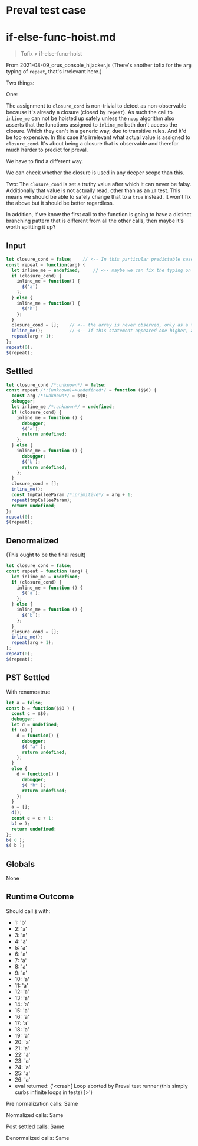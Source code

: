 # Preval test case

# if-else-func-hoist.md

> Tofix > if-else-func-hoist

From 2021-08-09_orus_console_hijacker.js
(There's another tofix for the `arg` typing of `repeat`, that's irrelevant here.)

Two things:

One:

The assignment to `closure_cond` is non-trivial to detect as non-observable because it's already a 
closure (closed by `repeat`). As such the call to `inline_me` can not be hoisted up safely unless
the `noop` algorithm also asserts that the functions assigned to `inline_me` both don't access the
closure. Which they can't in a generic way, due to transitive rules. And it'd be too expensive.
In this case it's irrelevant what actual value is assigned to `closure_cond`. It's about being a
closure that is observable and therefor much harder to predict for preval.

We have to find a different way.

We can check whether the closure is used in any deeper scope than this. 

Two:
The `closure_cond` is set a truthy value after which it can never be falsy. Additionally that value
is not actually read, other than as an `if` test. This means we should be able to safely change that
to a `true` instead. It won't fix the above but it should be better regardless.

In addition, if we know the first call to the function is going to have a distinct branching pattern
that is different from all the other calls, then maybe it's worth splitting it up?

## Input

`````js filename=intro
let closure_cond = false;    // <-- In this particular predictable case, we can predict that the first call permanently sets a truthy value?
const repeat = function(arg) {
  let inline_me = undefined;     // <-- maybe we can fix the typing on this case as well; where it invariably gets assigned a value... and the undefined is never observed.
  if (closure_cond) {
    inline_me = function() {
      $('a')
    };
  } else {
    inline_me = function() {
      $('b')
    };
  }
  closure_cond = [];    // <-- the array is never observed, only as a truthy value. can we set it to `true` here instead?
  inline_me();          // <-- If this statement appeared one higher, above `closure_cond = []`, then preval would inline the func
  repeat(arg + 1);
};
repeat(0);
$(repeat);
`````


## Settled


`````js filename=intro
let closure_cond /*:unknown*/ = false;
const repeat /*:(unknown)=>undefined*/ = function ($$0) {
  const arg /*:unknown*/ = $$0;
  debugger;
  let inline_me /*:unknown*/ = undefined;
  if (closure_cond) {
    inline_me = function () {
      debugger;
      $(`a`);
      return undefined;
    };
  } else {
    inline_me = function () {
      debugger;
      $(`b`);
      return undefined;
    };
  }
  closure_cond = [];
  inline_me();
  const tmpCalleeParam /*:primitive*/ = arg + 1;
  repeat(tmpCalleeParam);
  return undefined;
};
repeat(0);
$(repeat);
`````


## Denormalized
(This ought to be the final result)

`````js filename=intro
let closure_cond = false;
const repeat = function (arg) {
  let inline_me = undefined;
  if (closure_cond) {
    inline_me = function () {
      $(`a`);
    };
  } else {
    inline_me = function () {
      $(`b`);
    };
  }
  closure_cond = [];
  inline_me();
  repeat(arg + 1);
};
repeat(0);
$(repeat);
`````


## PST Settled
With rename=true

`````js filename=intro
let a = false;
const b = function($$0 ) {
  const c = $$0;
  debugger;
  let d = undefined;
  if (a) {
    d = function() {
      debugger;
      $( "a" );
      return undefined;
    };
  }
  else {
    d = function() {
      debugger;
      $( "b" );
      return undefined;
    };
  }
  a = [];
  d();
  const e = c + 1;
  b( e );
  return undefined;
};
b( 0 );
$( b );
`````


## Globals


None


## Runtime Outcome


Should call `$` with:
 - 1: 'b'
 - 2: 'a'
 - 3: 'a'
 - 4: 'a'
 - 5: 'a'
 - 6: 'a'
 - 7: 'a'
 - 8: 'a'
 - 9: 'a'
 - 10: 'a'
 - 11: 'a'
 - 12: 'a'
 - 13: 'a'
 - 14: 'a'
 - 15: 'a'
 - 16: 'a'
 - 17: 'a'
 - 18: 'a'
 - 19: 'a'
 - 20: 'a'
 - 21: 'a'
 - 22: 'a'
 - 23: 'a'
 - 24: 'a'
 - 25: 'a'
 - 26: 'a'
 - eval returned: ('<crash[ Loop aborted by Preval test runner (this simply curbs infinite loops in tests) ]>')

Pre normalization calls: Same

Normalized calls: Same

Post settled calls: Same

Denormalized calls: Same
